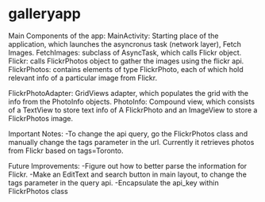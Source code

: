 # galleryapp

Main Components of the app:
MainActivity: Starting place of the application, which launches the asyncronus task (network layer), Fetch Images.
FetchImages: subclass of AsyncTask, which calls Flickr object.
Flickr: calls FlickrPhotos object to gather the images using the flickr api.
FlickrPhotos: contains elements of type FlickrPhoto, each of which hold relevant info of a particular image from Flickr.

FlickrPhotoAdapter: GridViews adapter, which populates the grid with the info from the PhotoInfo objects.
PhotoInfo: Compound view, which consists of a TextView to store text info of A FlickrPhoto and an ImageView to store a FlickrPhotos image.

Important Notes:
-To change the api query, go the FlickrPhotos class and manually change the tags parameter in the url.  Currently it retrieves photos
from Flickr based on tags=Toronto.

Future Improvements:
-Figure out how to better parse the information for Flickr.
-Make an EditText and search button in main layout, to change the tags parameter in the query api.
-Encapsulate the api_key within FlickrPhotos class
